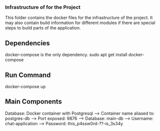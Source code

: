 ### Infrastructure of for the Project
This folder contains the docker files for the infrastructure of the project.
It may also contain build information for different modules if there are special steps to build parts of the application.


## Dependencies
docker-compose is the only dependency.
sudo apt get install docker-compose


## Run Command
docker-compose up


## Main Components
Database: Docker container with Postgresql
    --> Container name aliased to: postgres-db
    --> Port exposed: 9876
    --> Database: main-db
    --> Username: chat-application
    --> Password: this_p4ssw0rd-??-is_3s34y
